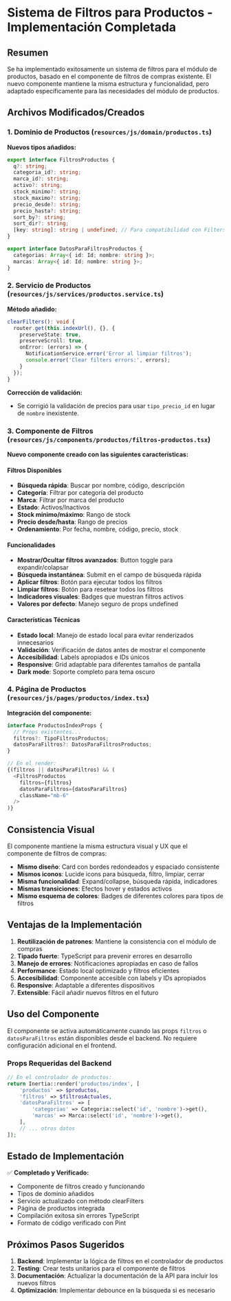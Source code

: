 # Sistema de Filtros para Productos - Implementación Completada

## Resumen

Se ha implementado exitosamente un sistema de filtros para el módulo de productos, basado en el componente de filtros de compras existente. El nuevo componente mantiene la misma estructura y funcionalidad, pero adaptado específicamente para las necesidades del módulo de productos.

## Archivos Modificados/Creados

### 1. Dominio de Productos (`resources/js/domain/productos.ts`)

**Nuevos tipos añadidos:**

```typescript
export interface FiltrosProductos {
  q?: string;
  categoria_id?: string;
  marca_id?: string;
  activo?: string;
  stock_minimo?: string;
  stock_maximo?: string;
  precio_desde?: string;
  precio_hasta?: string;
  sort_by?: string;
  sort_dir?: string;
  [key: string]: string | undefined; // Para compatibilidad con Filters
}

export interface DatosParaFiltrosProductos {
  categorias: Array<{ id: Id; nombre: string }>;
  marcas: Array<{ id: Id; nombre: string }>;
}
```

### 2. Servicio de Productos (`resources/js/services/productos.service.ts`)

**Método añadido:**

```typescript
clearFilters(): void {
  router.get(this.indexUrl(), {}, {
    preserveState: true,
    preserveScroll: true,
    onError: (errors) => {
      NotificationService.error('Error al limpiar filtros');
      console.error('Clear filters errors:', errors);
    }
  });
}
```

**Corrección de validación:**

- Se corrigió la validación de precios para usar `tipo_precio_id` en lugar de `nombre` inexistente.

### 3. Componente de Filtros (`resources/js/components/productos/filtros-productos.tsx`)

**Nuevo componente creado con las siguientes características:**

#### Filtros Disponibles

- **Búsqueda rápida**: Buscar por nombre, código, descripción
- **Categoría**: Filtrar por categoría del producto
- **Marca**: Filtrar por marca del producto
- **Estado**: Activos/Inactivos
- **Stock mínimo/máximo**: Rango de stock
- **Precio desde/hasta**: Rango de precios
- **Ordenamiento**: Por fecha, nombre, código, precio, stock

#### Funcionalidades

- **Mostrar/Ocultar filtros avanzados**: Button toggle para expandir/colapsar
- **Búsqueda instantánea**: Submit en el campo de búsqueda rápida
- **Aplicar filtros**: Botón para ejecutar todos los filtros
- **Limpiar filtros**: Botón para resetear todos los filtros
- **Indicadores visuales**: Badges que muestran filtros activos
- **Valores por defecto**: Manejo seguro de props undefined

#### Características Técnicas

- **Estado local**: Manejo de estado local para evitar renderizados innecesarios
- **Validación**: Verificación de datos antes de mostrar el componente
- **Accesibilidad**: Labels apropiados e IDs únicos
- **Responsive**: Grid adaptable para diferentes tamaños de pantalla
- **Dark mode**: Soporte completo para tema oscuro

### 4. Página de Productos (`resources/js/pages/productos/index.tsx`)

**Integración del componente:**

```typescript
interface ProductosIndexProps {
  // Props existentes...
  filtros?: TipoFiltrosProductos;
  datosParaFiltros?: DatosParaFiltrosProductos;
}

// En el render:
{(filtros || datosParaFiltros) && (
  <FiltrosProductos
    filtros={filtros}
    datosParaFiltros={datosParaFiltros}
    className="mb-6"
  />
)}
```

## Consistencia Visual

El componente mantiene la misma estructura visual y UX que el componente de filtros de compras:

- **Mismo diseño**: Card con bordes redondeados y espaciado consistente
- **Mismos iconos**: Lucide icons para búsqueda, filtro, limpiar, cerrar
- **Misma funcionalidad**: Expand/collapse, búsqueda rápida, indicadores
- **Mismas transiciones**: Efectos hover y estados activos
- **Mismo esquema de colores**: Badges de diferentes colores para tipos de filtros

## Ventajas de la Implementación

1. **Reutilización de patrones**: Mantiene la consistencia con el módulo de compras
2. **Tipado fuerte**: TypeScript para prevenir errores en desarrollo
3. **Manejo de errores**: Notificaciones apropiadas en caso de fallos
4. **Performance**: Estado local optimizado y filtros eficientes
5. **Accesibilidad**: Componente accesible con labels y IDs apropiados
6. **Responsive**: Adaptable a diferentes dispositivos
7. **Extensible**: Fácil añadir nuevos filtros en el futuro

## Uso del Componente

El componente se activa automáticamente cuando las props `filtros` o `datosParaFiltros` están disponibles desde el backend. No requiere configuración adicional en el frontend.

### Props Requeridas del Backend

```php
// En el controlador de productos:
return Inertia::render('productos/index', [
    'productos' => $productos,
    'filtros' => $filtrosActuales,
    'datosParaFiltros' => [
        'categorias' => Categoria::select('id', 'nombre')->get(),
        'marcas' => Marca::select('id', 'nombre')->get(),
    ],
    // ... otros datos
]);
```

## Estado de Implementación

✅ **Completado y Verificado:**

- Componente de filtros creado y funcionando
- Tipos de dominio añadidos
- Servicio actualizado con método clearFilters
- Página de productos integrada
- Compilación exitosa sin errores TypeScript
- Formato de código verificado con Pint

## Próximos Pasos Sugeridos

1. **Backend**: Implementar la lógica de filtros en el controlador de productos
2. **Testing**: Crear tests unitarios para el componente de filtros
3. **Documentación**: Actualizar la documentación de la API para incluir los nuevos filtros
4. **Optimización**: Implementar debounce en la búsqueda si es necesario
